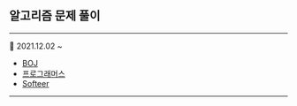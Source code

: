 ## 알고리즘 문제 풀이 

---

🐹 2021.12.02 ~ 

* [BOJ](https://www.acmicpc.net) 
* [프로그래머스](https://programmers.co.kr)
* [Softeer](https://softeer.ai/practice)
---
